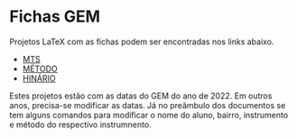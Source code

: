 # Fichas GEM

Projetos LaTeX com as fichas podem ser encontradas nos links abaixo. 

- [MTS](https://www.overleaf.com/6583277191gdntrxtqjvnq)
- [MÉTODO](https://www.overleaf.com/5575923816cnyjxwtjmsns)
- [HINÁRIO](https://www.overleaf.com/1882893972rtmfrdkyqftp)

Estes projetos estão com as datas do GEM do ano de 2022. Em outros anos, precisa-se modificar as datas. Já no preâmbulo dos documentos se tem alguns comandos para modificar o nome do aluno, bairro, instrumento e método do respectivo instrumnento.
